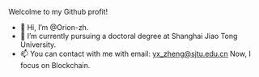 Welcolme to my Github profit!
- 👋 Hi, I’m @Orion-zh.
- 🌱 I’m currently pursuing a doctoral degree at Shanghai Jiao Tong University.
- 📫 You can contact with me with email: yx_zheng@sjtu.edu.cn
Now, I focus on Blockchain.
